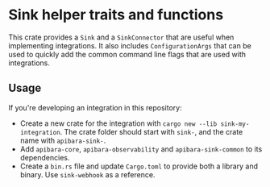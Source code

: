 # Sink helper traits and functions

This crate provides a `Sink` and a `SinkConnector` that are useful when
implementing integrations. It also includes `ConfigurationArgs` that
can be used to quickly add the common command line flags that are used with
integrations.

## Usage

If you're developing an integration in this repository:

 * Create a new crate for the integration with `cargo new --lib sink-my-integration`.
   The crate folder should start with `sink-`, and the crate name with `apibara-sink-`.
 * Add `apibara-core`, `apibara-observability` and `apibara-sink-common` to its dependencies.
 * Create a `bin.rs` file and update `Cargo.toml` to provide both a library and binary.
   Use `sink-webhook` as a reference.

